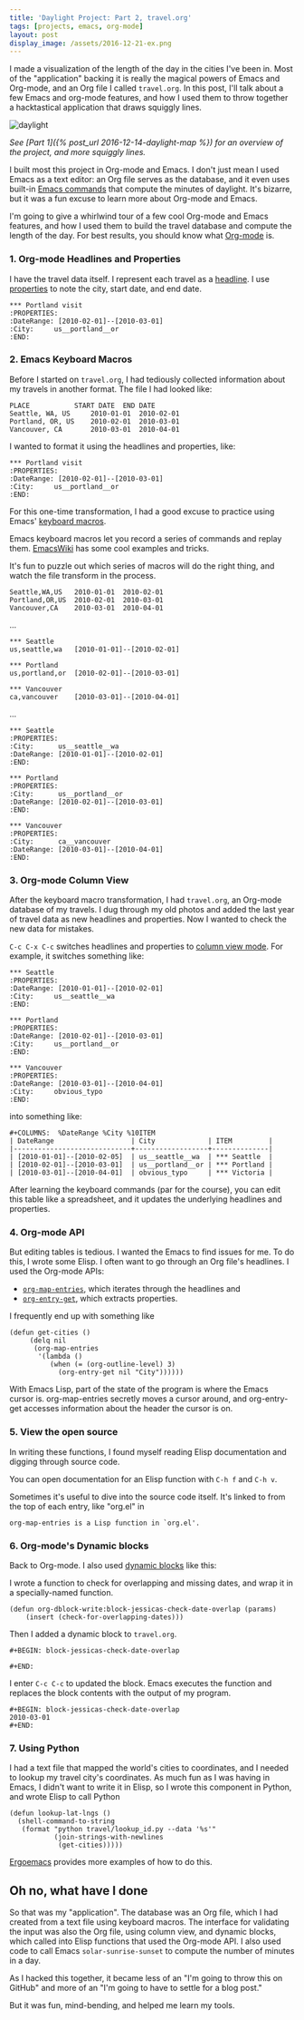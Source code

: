 ```yaml
---
title: 'Daylight Project: Part 2, travel.org'
tags: [projects, emacs, org-mode]
layout: post
display_image: /assets/2016-12-21-ex.png
---
```


I made a visualization of the length of the day in the cities I've
been in.  Most of the "application" backing it is really the magical
powers of Emacs and Org-mode, and an Org file I called
`travel.org`. In this post, I'll talk about a few Emacs and org-mode
features, and how I used them to throw together a hacktastical
application that draws squiggly lines.


![daylight](/assets/2016-12-21-daylight.png)

_See [Part 1]({% post_url 2016-12-14-daylight-map %}) for an overview
of the project, and more squiggly lines._



I built most this project in Org-mode and Emacs. I don't just mean I
used Emacs as a text editor: an Org file serves as the database, and
it even uses built-in [Emacs commands](https://www.gnu.org/software/emacs/manual/html_node/emacs/Sunrise_002fSunset.html) that compute the minutes of daylight. It's bizarre, but
it was a fun excuse to learn more about Org-mode and Emacs.

I'm going to give a whirlwind tour of a few cool Org-mode and Emacs
features, and how I used them to build the travel database and compute
the length of the day. For best results, you should know what
[Org-mode](http://orgmode.org) is.

### 1. Org-mode Headlines and Properties

I have the travel data itself. I represent each travel as a
[headline](http://orgmode.org/manual/Headlines.html). I use
[properties](http://orgmode.org/guide/Properties.html) to note the
city, start date, and end date.

    *** Portland visit
    :PROPERTIES:
    :DateRange: [2010-02-01]--[2010-03-01]
    :City:     us__portland__or
    :END:

### 2. Emacs Keyboard Macros

Before I started on `travel.org`, I had tediously collected
information about my travels in another format. The file I had looked
like:

    PLACE		   	START DATE	END DATE
    Seattle, WA, US 	2010-01-01	2010-02-01
    Portland, OR, US	2010-02-01	2010-03-01
    Vancouver, CA		2010-03-01	2010-04-01

I wanted to format it using the headlines and properties, like:

    *** Portland visit
    :PROPERTIES:
    :DateRange: [2010-02-01]--[2010-03-01]
    :City:     us__portland__or
    :END:

For this one-time transformation, I had a good excuse to practice
using Emacs'
[keyboard macros](https://www.gnu.org/software/emacs/manual/html_node/emacs/Keyboard-Macros.html).

Emacs keyboard macros let you record a series of commands and replay
them. [EmacsWiki](https://www.emacswiki.org/emacs/KeyboardMacrosTricks)
has some cool examples and tricks.

It's fun to puzzle out which series of macros will do the right thing,
and watch the file transform in the process.

    Seattle,WA,US 	2010-01-01	2010-02-01
    Portland,OR,US	2010-02-01	2010-03-01
    Vancouver,CA	2010-03-01	2010-04-01

...

    *** Seattle
    us,seattle,wa	[2010-01-01]--[2010-02-01]

    *** Portland
    us,portland,or	[2010-02-01]--[2010-03-01]

    *** Vancouver
    ca,vancouver	[2010-03-01]--[2010-04-01]

...

    *** Seattle
    :PROPERTIES:
    :City:      us__seattle__wa
    :DateRange: [2010-01-01]--[2010-02-01]
    :END:

    *** Portland
    :PROPERTIES:
    :City:      us__portland__or
    :DateRange: [2010-02-01]--[2010-03-01]
    :END:

    *** Vancouver
    :PROPERTIES:
    :City:      ca__vancouver
    :DateRange: [2010-03-01]--[2010-04-01]
    :END:


### 3. Org-mode Column View

After the keyboard macro transformation, I had `travel.org`, an
Org-mode database of my travels. I dug through my old photos and added
the last year of travel data as new headlines and properties. Now I
wanted to check the new data for mistakes.

`C-c C-x C-c` switches headlines and properties to
[column view mode](http://orgmode.org/manual/Using-column-view.html#Using-column-view). For example, it switches something like:

    *** Seattle
    :PROPERTIES:
    :DateRange: [2010-01-01]--[2010-02-01]
    :City:     us__seattle__wa
    :END:

    *** Portland
    :PROPERTIES:
    :DateRange: [2010-02-01]--[2010-03-01]
    :City:     us__portland__or
    :END:

    *** Vancouver
    :PROPERTIES:
    :DateRange: [2010-03-01]--[2010-04-01]
    :City:     obvious_typo
    :END:

into something like:

    #+COLUMNS:  %DateRange %City %10ITEM
    | DateRange                   | City             | ITEM         |
    |-----------------------------+------------------+--------------|
    | [2010-01-01]--[2010-02-05]  | us__seattle__wa  | *** Seattle  |
    | [2010-02-01]--[2010-03-01]  | us__portland__or | *** Portland |
    | [2010-03-01]--[2010-04-01]  | obvious_typo     | *** Victoria |

After learning the keyboard commands (par for the course), you can
edit this table like a spreadsheet, and it updates the underlying
headlines and properties.


### 4. Org-mode API

But editing tables is tedious. I wanted the Emacs to find issues for
me. To do this, I wrote some Elisp. I often want to go through an Org
file's headlines. I used the Org-mode APIs:

 * [`org-map-entries`](http://orgmode.org/manual/Using-the-mapping-API.html),
which iterates through the headlines and
 * [`org-entry-get`](http://orgmode.org/manual/Using-the-property-API.html#Using-the-property-API),
which extracts properties.

I frequently end up with something like

    (defun get-cities ()
         (delq nil
          (org-map-entries
           '(lambda ()
              (when (= (org-outline-level) 3)
                (org-entry-get nil "City"))))))


With Emacs Lisp, part of the state of the program is where the Emacs
cursor is. org-map-entries secretly moves a cursor around, and
org-entry-get accesses information about the header the cursor is on.

### 5. View the open source

In writing these functions, I found myself reading Elisp documentation
and digging through source code.

You can open documentation for an Elisp function with `C-h f` and `C-h v`.

Sometimes it's useful to dive into the source code itself. It's linked
to from the top of each entry, like "org.el" in

    org-map-entries is a Lisp function in `org.el'.

### 6. Org-mode's Dynamic blocks

Back to Org-mode. I also used
[dynamic blocks](http://orgmode.org/manual/Dynamic-blocks.html) like
this:

I wrote a function to check for overlapping and missing dates, and
wrap it in a specially-named function.

    (defun org-dblock-write:block-jessicas-check-date-overlap (params)
        (insert (check-for-overlapping-dates)))

Then I added a dynamic block to `travel.org`.

    #+BEGIN: block-jessicas-check-date-overlap

    #+END:

I enter `C-c C-c` to updated the block. Emacs executes the function
and replaces the block contents with the output of my program.

    #+BEGIN: block-jessicas-check-date-overlap
    2010-03-01
    #+END:


### 7. Using Python

I had a text file that mapped the world's cities to coordinates, and I
needed to lookup my travel city's coordinates. As much fun as I was
having in Emacs, I didn't want to write it in Elisp, so I wrote this
component in Python, and wrote Elisp to call Python


    (defun lookup-lat-lngs ()
      (shell-command-to-string
       (format "python travel/lookup_id.py --data '%s'"
               (join-strings-with-newlines
                (get-cities)))))


[Ergoemacs](http://ergoemacs.org/emacs/elisp_perl_wrapper.html)
provides more examples of how to do this.


## Oh no, what have I done

So that was my "application". The database was an Org file, which I
had created from a text file using keyboard macros.  The interface for
validating the input was also the Org file, using column view, and
dynamic blocks, which called into Elisp functions that used the
Org-mode API. I also used code to call Emacs `solar-sunrise-sunset` to
compute the number of minutes in a day.

As I hacked this together, it became less of an "I'm going to throw
this on GitHub" and more of an "I'm going to have to settle for a
blog post."

But it was fun, mind-bending, and helped me learn my tools.
